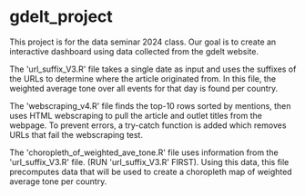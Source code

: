 # gdelt_project
This project is for the data seminar 2024 class. Our goal is to create an interactive dashboard using data collected from the gdelt website.

The 'url_suffix_V3.R' file takes a single date as input and uses the suffixes of the URLs to determine where the article originated from. In this file, the weighted average tone over all events for that day is found per country.

The 'webscraping_v4.R' file finds the top-10 rows sorted by mentions, then uses HTML webscraping to pull the article and outlet titles from the webpage. To prevent errors, a try-catch function is added which removes URLs that fail the webscraping test.

The 'choropleth_of_weighted_ave_tone.R' file uses information from the 'url_suffix_V3.R' file. (RUN 'url_suffix_V3.R' FIRST). Using this data, this file precomputes data that will be used to create a choropleth map of weighted average tone per country. 
